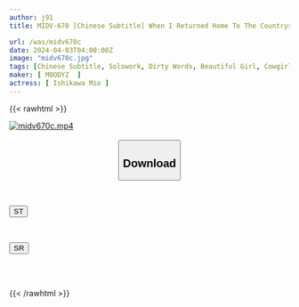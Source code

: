 ```yaml
---
author: j91
title: MIDV-670 [Chinese Subtitle] When I Returned Home To The Countryside, My Childhood Friend Mio, Who Was Jealous Of My Tokyo Girlfriend, Sweat-dropped And Made Me Cum Out Of Her With Her Dirty Talk...Summer Memories. Mio Ishikawa

url: /was/midv670c
date: 2024-04-03T04:00:00Z
image: "midv670c.jpg"
tags: [Chinese Subtitle, Solowork, Dirty Words, Beautiful Girl, Cowgirl, Slut, Childhood Friend	]
maker: [ MOODYZ  ]
actress: [ Ishikawa Mio ]
---
```



{{< rawhtml >}}

<div class="video" data-videoid="j7zRwr9Br8czl7V">
    <a href="javascript:;">
        <img src="/was/midv670c/midv670c.jpg" width="WIDTH" height="HEIGHT" alt="midv670c.mp4" loading="lazy">
    </a>
</div>

<script type="text/javascript" src="https://j91.asia/asset/on-demand-st.js"></script>

<br>
  <link rel="stylesheet" href="https://j91.asia/asset/bs5.css">
  
  <center>
  <button class="btn btn-primary" type="button" data-bs-toggle="collapse" data-bs-target=".multi-collapse" aria-expanded="false" aria-controls="multiCollapseExample1 multiCollapseExample2"><h2>Download</h2></button></center>
</p>
<div class="row">
  <div class="col">
    <div class="collapse multi-collapse" id="multiCollapseExample1">
      <div class="card card-body">
	      	      <br>
<div class="buttons">  
<p><a href="https://streamtape.to/v/j7zRwr9Br8czl7V" target="_blank"><button class="btn-hover color-3"><i class="fa fa-download"></i> ST</button></a></p></div>
    </div>
  </div>
</div>
  <div class="col">
    <div class="collapse multi-collapse" id="multiCollapseExample2">
      <div class="card card-body">
	      <br>
<div class="buttons">
<p><a href="https://rubystm.com/ljkb7uxcaj5y" target="_blank"><button class="btn-hover color-9"><i class="fa fa-download"></i> SR</button></a></p></div>
<br><br>
      </div>
    </div>
  </div>
</div>

{{< /rawhtml >}}